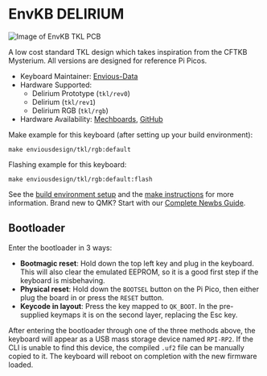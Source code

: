 # EnvKB DELIRIUM

![Image of EnvKB TKL PCB](https://i.imgur.com/a7UaS4mh.png)

A low cost standard TKL design which takes inspiration from the CFTKB Mysterium. All versions are designed for reference Pi Picos.

* Keyboard Maintainer: [Envious-Data](https://github.com/envious-data)
* Hardware Supported: 
  * Delirium Prototype (`tkl/rev0`)
  * Delirium (`tkl/rev1`)
  * Delirium RGB (`tkl/rgb`)
* Hardware Availability: [Mechboards](https://mechboards.co.uk/products/envkb-delirium-tkl-kit), [GitHub](https://github.com/Envious-Data/Env-KB)

Make example for this keyboard (after setting up your build environment):

    make enviousdesign/tkl/rgb:default

Flashing example for this keyboard:

    make enviousdesign/tkl/rgb:default:flash

See the [build environment setup](https://docs.qmk.fm/#/getting_started_build_tools) and the [make instructions](https://docs.qmk.fm/#/getting_started_make_guide) for more information. Brand new to QMK? Start with our [Complete Newbs Guide](https://docs.qmk.fm/#/newbs).

## Bootloader

Enter the bootloader in 3 ways:

* **Bootmagic reset**: Hold down the top left key and plug in the keyboard. This will also clear the emulated EEPROM, so it is a good first step if the keyboard is misbehaving.
* **Physical reset**: Hold down the `BOOTSEL` button on the Pi Pico, then either plug the board in or press the `RESET` button.
* **Keycode in layout**: Press the key mapped to `QK_BOOT`. In the pre-supplied keymaps it is on the second layer, replacing the Esc key.

After entering the bootloader through one of the three methods above, the keyboard will appear as a USB mass storage device named `RPI-RP2`. If the CLI is unable to find this device, the compiled `.uf2` file can be manually copied to it. The keyboard will reboot on completion with the new firmware loaded.
